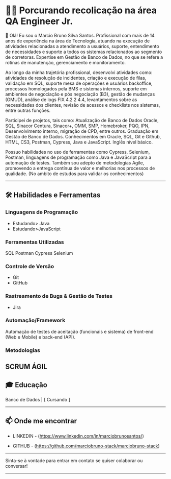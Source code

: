 # 👨‍💻 Porcurando recolicação na área QA Engineer Jr.

👋 Olá! Eu sou o Marcio Bruno Silva Santos. Profissional com mais de 14 anos de experiência na área de Tecnologia, atuando na execução de atividades relacionadas a atendimento a usuários, suporte, entendimento de necessidades e suporte a todos os sistemas relacionados ao segmento de corretoras. Expertise em Gestão de Banco de Dados, no que se refere a rotinas de manutenção, gerenciamento e monitoramento. 

Ao longo da minha trajetória profissional, desenvolvi atividades como: atividades de resolução de incidentes, criação e execução de filas, validação em SQL, suporte mesa de operações e usuários backoffice, processos homologados pela BMS e sistemas internos, suporte em ambientes de negociação e pós negociação (B3), gestão de mudanças (GMUD), análise de logs FIX 4.2 2 4.4, levantamentos sobre as necessidades dos clientes, revisão de acessos e checklists nos sistemas, entre outras funções. 

Participei de projetos, tais como: Atualização de Banco de Dados Oracle, SQL, Sinacor Centura, Sinacor+, OMM, SMP, Homebroker, PQO, IPN, Desenvolvimento interno, migração de CPD, entre outros. Graduação em Gestão de Banco de Dados. Conhecimentos em Oracle, SQL, Git e Github, HTML, CS3, Postman, Cypress, Java e JavaScript. Inglês nível básico. 
 

Possuo habilidades no uso de ferramentas como Cypress, Selenium, Postman, linguagens de programação como Java e JavaScript para a automação de testes. Também sou adepto de metodologias Agile, promovendo a entrega contínua de valor e melhorias nos processos de qualidade. (No ambito de estudos para validar os conhecimentos)

---

## 🛠 Habilidades e Ferramentas

### Linguagens de Programação
- Estudando> Java
- Estudando>JavaScript

### Ferramentas Utilizadas
SQL
Postman
Cypress
Selenium


### Controle de Versão
- Git
- GitHub

### Rastreamento de Bugs & Gestão de Testes
- Jira

### Automação/Framework
Automação de testes de aceitação (funcionais e sistema) de front-end (Web e Mobile) e back-end (API).

### Metodologias
SCRUM
ÁGIL
---

## 🎓 Educação
Banco de Dados | [ Cursando ]

---

## 📫 Onde me encontrar
- LINKEDIN - (https://www.linkedin.com/in/marciobrunosantos/)

- GITHUB - (https://github.com/marciobruno-stack/marciobruno-stack)

---

Sinta-se à vontade para entrar em contato se quiser colaborar ou conversar!

---
